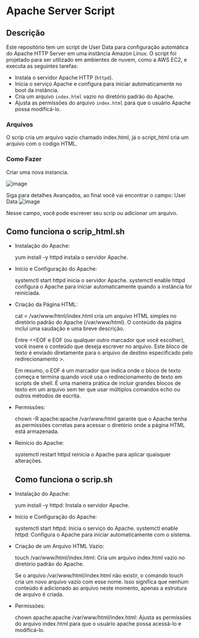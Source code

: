 # Apache Server Script

## Descrição

Este repositório tem um script de User Data para configuração automática do Apache HTTP Server em uma instância Amazon Linux. O script foi projetado para ser utilizado em ambientes de nuvem, como a AWS EC2, e executa as seguintes tarefas:

- Instala o servidor Apache HTTP (`httpd`).
- Inicia o serviço Apache e configura para iniciar automaticamente no boot da instância.
- Cria um arquivo `index.html` vazio no diretório padrão do Apache.
- Ajusta as permissões do arquivo `index.html` para que o usuário Apache possa modificá-lo.

### Arquivos
  O scrip cria um arquivo vazio chamado index.html, já o script_html cria um arquivo com o codigo HTML.

### Como Fazer

  Criar uma nova instancia.
  
  ![image](https://github.com/user-attachments/assets/e42cea15-3a8a-4796-bb48-7c5e30ff0e1d)

  Siga para detalhes Avançados, ao final você vai encontrar o campo: User Data
  ![image](https://github.com/user-attachments/assets/151c97f7-ed75-4877-991b-a78e436244c7)

  Nesse campo, você pode escrever seu scrip ou adicionar um arquivo.

  ## Como funciona o scrip_html.sh

  - Instalação do Apache:
    
    yum install -y httpd instala o servidor Apache.

  - Início e Configuração do Apache:
    
    systemctl start httpd inicia o servidor Apache.
    systemctl enable httpd configura o Apache para iniciar automaticamente quando a         instância for reiniciada.
    
  - Criação da Página HTML:

    cat <<EOF > /var/www/html/index.html cria um arquivo HTML simples no diretório           padrão do Apache (/var/www/html). O conteúdo da página inclui uma saudação e uma         breve descrição.

    Entre <<EOF e EOF (ou qualquer outro marcador que você escolher), você insere o          conteúdo que deseja escrever no arquivo. Este bloco de texto é enviado diretamente       para o arquivo de destino especificado pelo redirecionamento >.

    Em resumo, o EOF é um marcador que indica onde o bloco de texto começa e termina         quando você usa o redirecionamento de texto em scripts de shell. É uma maneira           prática de incluir grandes blocos de texto em um arquivo sem ter que usar múltiplos      comandos echo ou outros métodos de escrita.
    
  - Permissões:

    chown -R apache:apache /var/www/html garante que o Apache tenha as permissões            corretas para acessar o diretório onde a página HTML está armazenada.
    
  - Reinício do Apache:

    systemctl restart httpd reinicia o Apache para aplicar quaisquer alterações.

    ## Como funciona o scrip.sh

  - Instalação do Apache:

      yum install -y httpd: Instala o servidor Apache.

  - Início e Configuração do Apache:

      systemctl start httpd: Inicia o serviço do Apache.
      systemctl enable httpd: Configura o Apache para iniciar automaticamente com o            sistema.
      
  - Criação de um Arquivo HTML Vazio:

      touch /var/www/html/index.html: Cria um arquivo index.html vazio no diretório           padrão do Apache.
 
      Se o arquivo /var/www/html/index.html não existir, o comando touch cria um novo         arquivo vazio com esse nome. Isso significa que nenhum conteúdo é adicionado ao         arquivo neste momento, apenas a estrutura de arquivo é criada.
      
  - Permissões:

      chown apache:apache /var/www/html/index.html: Ajusta as permissões do arquivo           index.html para que o usuário apache possa acessá-lo e modificá-lo.
    

    
  
  
  
  
